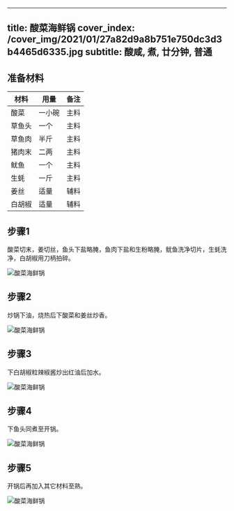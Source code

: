
---
title: 酸菜海鲜锅
cover_index: /cover_img/2021/01/27a82d9a8b751e750dc3d3b4465d6335.jpg
subtitle: 酸咸, 煮, 廿分钟, 普通
---

## 准备材料

| 材料     | 用量 | 备注|
| ------- | ----- | --- |
| 酸菜 | 一小碗| 主料 |
| 草鱼头 | 一个| 主料 |
| 草鱼肉 | 半斤| 主料 |
| 猪肉末 | 二两| 主料 |
| 鱿鱼 | 一个| 主料 |
| 生蚝 | 一斤| 主料 |
| 姜丝 | 适量| 辅料 |
| 白胡椒 | 适量| 辅料 |

## 步骤1

酸菜切末，姜切丝，鱼头下盐略腌，鱼肉下盐和生粉略腌，鱿鱼洗净切片，生蚝洗净，白胡椒用刀柄拍碎。

![酸菜海鲜锅](https://i8.meishichina.com/attachment/recipe/201010/201010122324470.jpg?x-oss-process=style/p320) 

## 步骤2

炒锅下油，烧热后下酸菜和姜丝炒香。

![酸菜海鲜锅](https://i8.meishichina.com/attachment/recipe/201010/201010122325060.jpg?x-oss-process=style/p320) 

## 步骤3

下白胡椒粒辣椒酱炒出红油后加水。

![酸菜海鲜锅](https://i8.meishichina.com/attachment/recipe/201010/201010122325223.jpg?x-oss-process=style/p320) 

## 步骤4

下鱼头同煮至开锅。

![酸菜海鲜锅](https://i8.meishichina.com/attachment/recipe/201010/201010122325378.jpg?x-oss-process=style/p320) 

## 步骤5

开锅后再加入其它材料至熟。

![酸菜海鲜锅](https://i8.meishichina.com/attachment/recipe/201010/201010122325549.jpg?x-oss-process=style/p320) 

